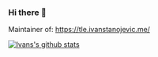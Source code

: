 ### Hi there 👋

Maintainer of: https://tle.ivanstanojevic.me/ 

[![Ivans's github stats](https://github-readme-stats.vercel.app/api?username=ivanstan)](https://github.com/anuraghazra/github-readme-stats)

<!--
**ivanstan/ivanstan** is a ✨ _special_ ✨ repository because its `README.md` (this file) appears on your GitHub profile.

Here are some ideas to get you started:

- 🔭 I’m currently working on ...
- 🌱 I’m currently learning ...
- 👯 I’m looking to collaborate on ...
- 🤔 I’m looking for help with ...
- 💬 Ask me about ...
- 📫 How to reach me: ...
- 😄 Pronouns: ...
- ⚡ Fun fact: ...
-->
